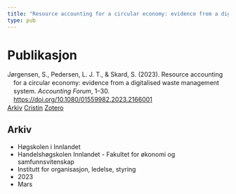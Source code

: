 ```yaml
---
title: "Resource accounting for a circular economy: evidence from a digitalised waste management system"
type: pub
---
```

<h1>Publikasjon</h1>
<article id="csl-bib-container-Z43XHDRA" class="csl-bib-container">
  <div class="csl-bib-body" style="line-height: 1.35; padding-left: 1em; text-indent:-1em;">
  <div class="csl-entry">J&#xF8;rgensen, S., Pedersen, L. J. T., &amp; Skard, S. (2023). Resource accounting for a circular economy: evidence from a digitalised waste management system. <i>Accounting Forum</i>, 1&#x2013;30. <a href="https://doi.org/10.1080/01559982.2023.2166001">https://doi.org/10.1080/01559982.2023.2166001</a></div>
</div>
  <div class="csl-bib-buttons">
    <a href="#taxonomy-article-Z43XHDRA" class="csl-bib-button">Arkiv</a>
    <a href="https://app.cristin.no/results/show.jsf?id=2135364" alt="Cristin URL" class="csl-bib-button">Cristin</a>
    <a href="http://zotero.org/groups/5022929/items/Z43XHDRA" alt="Zotero URL" class="csl-bib-button">Zotero</a>
  </div>
  <div id="csl-bib-meta-container-Z43XHDRA"></div>
</article>
<div id="csl-bib-meta-Z43XHDRA" class="csl-bib-meta">
  <article id="taxonomy-article-Z43XHDRA" class="taxonomy-article">
    <h1>Arkiv</h1>
    <ul>
      <li>Høgskolen i Innlandet</li>
      <li>Handelshøgskolen Innlandet - Fakultet for økonomi og samfunnsvitenskap</li>
      <li>Institutt for organisasjon, ledelse, styring</li>
      <li>2023</li>
      <li>Mars</li>
    </ul>
  </article>
</div>
